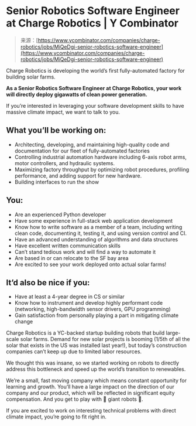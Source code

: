 <!--yml
category: 未分类
date: 2024-05-27 14:56:45
-->

# Senior Robotics Software Engineer at Charge Robotics | Y Combinator

> 来源：[https://www.ycombinator.com/companies/charge-robotics/jobs/MiQeDgi-senior-robotics-software-engineer](https://www.ycombinator.com/companies/charge-robotics/jobs/MiQeDgi-senior-robotics-software-engineer)

Charge Robotics is developing the world’s first fully-automated factory for building solar farms.

**As a Senior Robotics Software Engineer at Charge Robotics, your work will directly deploy gigawatts of clean power generation.**

If you’re interested in leveraging your software development skills to have massive climate impact, we want to talk to you.

## What you’ll be working on:

*   Architecting, developing, and maintaining high-quality code and documentation for our fleet of fully-automated factories
*   Controlling industrial automation hardware including 6-axis robot arms, motor controllers, and hydraulic systems.
*   Maximizing factory throughput by optimizing robot procedures, profiling performance, and adding support for new hardware.
*   Building interfaces to run the show

## You:

*   Are an experienced Python developer
*   Have some experience in full-stack web application development
*   Know how to write software as a member of a team, including writing clean code, documenting it, testing it, and using version control and CI.
*   Have an advanced understanding of algorithms and data structures
*   Have excellent written communication skills
*   Can’t stand tedious work and will find a way to automate it
*   Are based in or can relocate to the SF bay area
*   Are excited to see your work deployed onto actual solar farms!

## It’d also be nice if you:

*   Have at least a 4-year degree in CS or similar
*   Know how to instrument and develop highly performant code (networking, high-bandwidth sensor drivers, GPU programming)
*   Gain satisfaction from personally playing a part in mitigating climate change

Charge Robotics is a YC-backed startup building robots that build large-scale solar farms. Demand for new solar projects is booming (1/5th of all the solar that exists in the US was installed last year!), but today’s construction companies can’t keep up due to limited labor resources.

We thought this was insane, so we started working on robots to directly address this bottleneck and speed up the world’s transition to renewables.

We’re a small, fast moving company which means constant opportunity for learning and growth. You’ll have a large impact on the direction of our company and our product, which will be reflected in significant equity compensation. And you get to play with 🤖 giant robots 🤖.

If you are excited to work on interesting technical problems with direct climate impact, you’re going to fit right in.